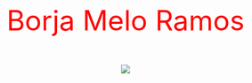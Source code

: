 <center> <p style="color:red; font-size:50px">Borja Melo Ramos</p> 
<img src="https://media.giphy.com/media/1MTLxzwvOnvmE/giphy.gif"> </center>


